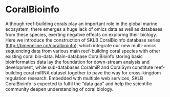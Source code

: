# CoralBioinfo
Although reef-building corals play an important role in the global marine ecosystem, there emerges a huge lack of omics data as well as databases from these species, exerting negative effects on exploring their biology. Here we introduce the construction of SKLB CoralBioinfo database series (http://bmeonline.cn/coralbioinfo), which integrate our new multi-omics sequencing data from various main reef-building coral species with other existing coral bio-data. Main-database CoralBioinfo storing basic bioinformatics data lay the foundation for down-stream analysis and development, while sub-databases CoralmiR and CoralSym constitute reef-building coral miRNA dataset together to pave the way for cross-kingdom regulation research. Embedded with multiple web services, SKLB CoralBioinfo is expected to fulfil the “data gap” and help the scientific community deepen understanding of coral biology.